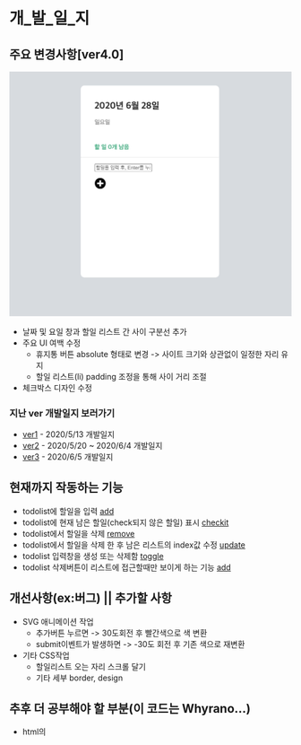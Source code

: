 # 개_발_일_지
## 주요 변경사항[ver4.0]
<img src="./result/ver4.png" alt="목표예시"></img></br>

* 날짜 및 요일 창과 할일 리스트 간 사이 구분선 추가
* 주요 UI 여백 수정
    * 휴지통 버튼 absolute 형태로 변경 -> 사이트 크기와 상관없이 일정한 자리 유지
    * 할일 리스트(li) padding 조정을 통해 사이 거리 조절
* 체크박스 디자인 수정

### 지난 ver 개발일지 보러가기
* [ver1](https://github.com/ss-won/todolist/tree/ver1.3/diary) - 2020/5/13 개발일지
* [ver2](https://github.com/ss-won/todolist/blob/ver2.0/diary) - 2020/5/20 ~ 2020/6/4 개발일지
* [ver3](https://github.com/ss-won/todolist/tree/ver3.1/diary) - 2020/6/5 개발일지

## 현재까지 작동하는 기능
* todolist에 할일을 입력 [add](https://github.com/ss-won/todolist/blob/ver2.0/js/add.js)
* todolist에 현재 남은 할일(check되지 않은 할일) 표시 [checkit](https://github.com/ss-won/todolist/blob/ver2.0/js/check.js)
* todolist에서 할일을 삭제 [remove](https://github.com/ss-won/todolist/blob/ver2.0/js/rm.js)
* todolist에서 할일을 삭제 한 후 남은 리스트의 index값 수정 [update](https://github.com/ss-won/todolist/blob/ver2.0/js/rm.js)
* todolist 입력창을 생성 또는 삭제함 [toggle](https://github.com/ss-won/todolist/blob/ver2.0/js/toggle.js) 
* todolist 삭제버튼이 리스트에 접근할때만 보이게 하는 기능 [add](https://github.com/ss-won/todolist/blob/ver2.0/js/add.js)

## 개선사항(ex:버그) || 추가할 사항
* SVG 애니메이션 작업
    * 추가버튼 누르면 -> 30도회전 후 빨간색으로 색 변환
    * submit이벤트가 발생하면 -> -30도 회전 후 기존 색으로 재변환
* 기타 CSS작업
    * 할일리스트 오는 자리 스크롤 달기
    * 기타 세부 border, design

## 추후 더 공부해야 할 부분(이 코드는 Whyrano...)
* html의 <script>의 type 속성값 text/javascript 와 module의 차이는 무엇인가?
* Typescript에서 `<HTMLInputElement>`의 기능은 무엇인가?
* svg파일과 img파일의 차이, svg파일 인라인화 하는 방법

## Reference
*  웹에서 svg 사용하기 실습가이드 <https://svgontheweb.com/ko/>
*  체크박스 CSS 변경하기 <https://webdir.tistory.com/433>
